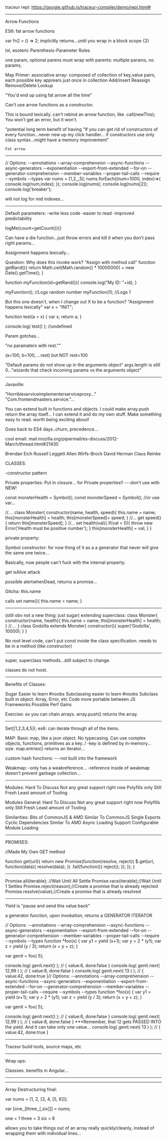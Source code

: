 
traceur repl:
https://google.github.io/traceur-compiler/demo/repl.html#
____________________
Arrow Functions

ES6: fat arrow functions

var fn2 = () => 2;
implicitly returns...until you wrap in a block scope {2}

lol, esoteric Parenthesis-Parameter Rules

one param, optional parens
must wrap with parents: multiple params, no params, 


Map Primer: associative array:  composed of collection of key,value pairs, each possible key apprears just once in collection
Add/insert
Reassign
Remove/Delete
Lookup


"You'd end up using fat arrow all the time"

Can't use arrow functions as a constructor.

This is bound lexically. can't rebind an arrow function, like .call(newThis);
You won't get an error, but it won't.

"potential long term benefit of having
"If you can get rid of constructors of every function...never new up my click handler...
    if constructors use only class syntax...might have a memory improvement"

    Fat arrow


________________

// Options: --annotations --array-comprehension --async-functions --async-generators --exponentiation --export-from-extended --for-on --generator-comprehension --member-variables --proper-tail-calls --require --symbols --types 
var nums = [1,2,,,5];
nums.forEach((num=1000, index)=>{
  console.log(num,index);
});
console.log(nums);
console.log(nums[2]);
console.log('breaker');

will not log for mid indexes...

_____________________
Default parameters:
-write less code
-easier to read
-improved predictability


logMe(count=getCount()){}

Can have a die function...just throw errors and kill it when you don't pass right params...


Assignment happens lexically...

Question:
Why does this invoke work? "Assign with method call"
  function getRand(){
    return Math.ceil(Math.random() * 10000000) + new Date().getTime();
  }

  function myFunction(id=getRand()){
    console.log("My ID: "+id);
  }

  myFunction(); //Logs random number
  myFunction(1); //Logs 1


But this one doesn't, when I change out X to be a function?
"Assignment happens lexically"
var x = "INIT";

  function test(a = x) {
    var x;
    return a;
  }

  console.log( test() ); //undefined


Param gotchas...

"no paramaters with rest.""

(a=100, b=100, ...rest)
but NOT rest=100

"Default params do not show up in the arguments object"
args.length is still 0..."wizards that check incoming params vs the arguments object"

_____________________

Javaville:

"Horribleserviceimplementerserviceproxy..."
"Com.frontendmasters.service."...

You can extend built in functions and objects. I could make array.push return the array itself...
I can extend it and do my own stuff. 
Make something easy to read. 
worth being exciting about!

Goes back to ES4 days..churn, precedence...

cool email: mail.mozilla.org/pipermail/es-discuss/2012-March/thread.html#21430

Brendan Eich
Russell Leggett
Allen Wirfs-Brock
David Herman
Claus Reinke

CLASSES:

-constructor pattern

Private properties: Put in closure...
for Private properties!!
---don't use with NEW!

const monsterHealth = Symbol();
const monsterSpeed = Symbol();
//or use var...

//....
  class Monster{
    constructor(name, health, speed){
      this.name = name;
      this[monsterHealth] = health;
      this[monsterSpeed]= speed;
    }
    //...
    get speed(){
      return this[monsterSpeed];
    }
    //...
    set health(val){
      if(val < 0){
        throw new Error('Health must be positive number');
      }
      this[monsterHealth] = val;
    }
  }


  private property:


Symbol constructor: 
for now
thing of it as a 
a generator that never will give the same one twice...


Basically, now people can't fuck with the internal property.

get isAlive
attack

possible
alertwhenDead, returns a promise...


Gitcha:
this.name

calls
set name(){
  this.name = name;
}
_________
(still obv not a new thing: just sugar)
extending superclass:
 class Monster{
    constructor(name, health){
      this.name = name;
      this[monsterHealth] = health;
    }
    //....
  }
  class Godzilla extends Monster{
    constructor(){
      super('Godzilla', 10000);
    }
  }



No root level code, can't put const inside the class specification.
 needs to be in a method (like constructor)


_________
super, superclass methods...still subject to change.

classes do not hoist.


_________
Benefits of Classes:


Sugar
Easier to learn #noobs
Subclassing easier to learn #noobs
Subclass built in object: Array, Error, etc
Code more portable between JS Frameworks
Possible Perf Gains

Exercise: so you can chain arrays.
array.push() returns the array.


__________


Set([1,2,3,4,5]);
es6: can iterate through all of the items.


MAP:
Basic map, like a json object.
No typecasing.
Can use complex objects, functions, primitives as a key..!
  -key is defined by in-memory...
size. map.entries() returns an iterator...


custom hash functions:
---not built into the framework


Weakmap:
-only has a weakreference...
-reference inside of weakmap doesn't prevent garbage collection...

_____________
Modules:
Hard To Discuss
Not any great support right now
Polyfills only
Still Fresh
Least amount of Tooling

Modules General:
Hard To Discuss
Not any great support right now
Polyfills only
Still Fresh
Least amount of Tooling

Similarities:
Bits of CommonJS & AMD
Similar To CommonJS
Single Exports
Cyclic Dependencies
Similar To AMD
Async Loading Support
Configurable Module Loading


______________

PROMISES:

//Made My Own GET method

  function get(url){
    return new Promise(function(resolve, reject){
      $.get(url, function(data){
        resolve(data);
      })
      .fail(function(){
        reject();
      });
    });
  }


  _________________

  Promise.all(iterable); //Wait Until All Settle
  Promise.race(iterable);//Wait Until 1 Settles
  Promise.reject(reason);//Create a promise that is already rejected
  Promise.resolve(value);//Create a promise that is already resolved


  ________________
  Yield is "pause and send this value back"

  a generator function, upon invokation, returns a GENERATOR ITERATOR

// Options: --annotations --array-comprehension --async-functions --async-generators --exponentiation --export-from-extended --for-on --generator-comprehension --member-variables --proper-tail-calls --require --symbols --types 
function *foo(x) {
    var y1 = yield (x+1);
    var y = 2 * (y1);
    var z = yield (y / 3);
    return (x + y + z);
  }

  var genit = foo( 5);

  console.log( genit.next() );       // { value:6, done:false }
  console.log( genit.next( 12,99 ) );   // { value:8, done:false }
  console.log( genit.next( 13 ) );   // { value:42, done:true }// Options: --annotations --array-comprehension --async-functions --async-generators --exponentiation --export-from-extended --for-on --generator-comprehension --member-variables --proper-tail-calls --require --symbols --types 
function *foo(x) {
    var y1 = yield (x+1);
    var y = 2 * (y1);
    var z = yield (y / 3);
    return (x + y + z);
  }

  var genit = foo( 5);

  console.log( genit.next() );       // { value:6, done:false }
  console.log( genit.next( 12,99 ) );   // { value:8, done:false } ***Remember, that 12 gets PASSED INTO the yield. And it can take only one value...
  console.log( genit.next( 13 ) );   // { value:42, done:true }
  _____________
  Traceur build tools, source maps, etc


  _______________

  Wrap ups:

  Classses.
  benefits in Angular...


________________
_______________

Array Destructuring final:


var nums = [1, 2, [3, 4, [5, 6]]];

var [one,,[three,,[,six]]] = nums;


one = 1
three = 3
six = 6

allows you to take things out of an array really quickly/cleanly, instead of 
wrapping them with individual lines...